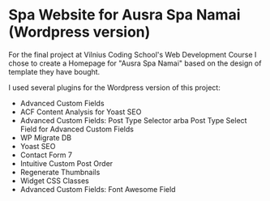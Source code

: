 # Spa Website for Ausra Spa Namai (Wordpress version)

For the final project at Vilnius Coding School's Web Development Course I chose to create a Homepage for "Ausra Spa Namai" based on the design of template they have bought.

I used several plugins for the Wordpress version of this project:
- Advanced Custom Fields
- ACF Content Analysis for Yoast SEO
- Advanced Custom Fields: Post Type Selector arba Post Type Select Field for Advanced Custom Fields
- WP Migrate DB
- Yoast SEO
- Contact Form 7
- Intuitive Custom Post Order
- Regenerate Thumbnails
- Widget CSS Classes
- Advanced Custom Fields: Font Awesome Field
